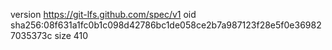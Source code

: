 version https://git-lfs.github.com/spec/v1
oid sha256:08f631a1fc0b1c098d42786bc1de058ce2b7a987123f28e5f0e369827035373c
size 410
